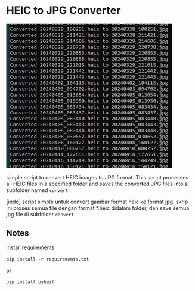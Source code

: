 # HEIC to JPG Converter
![screenshot](https://raw.githubusercontent.com/anggoroexe/HEIC-to-JPEG/main/Screenshot.png)

simple script to convert HEIC images to JPG format. This script processes all HEIC files in a specified folder and saves the converted JPG files into a subfolder named `convert`.

[indo] script simple untuk convert gambar format heic ke format jpg. skrip ini proses semua file dengan format *.heic didalam folder, dan save semua jpg file di subfolder `convert`.

## Notes
install requirements
```
pip install -r requirements.txt
```
or 
```
pip install pyheif
```

